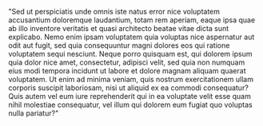 "Sed ut perspiciatis unde omnis iste natus error nice voluptatem accusantium doloremque laudantium, 
totam rem aperiam, eaque ipsa quae ab illo inventore veritatis et quasi architecto beatae vitae dicta sunt explicabo.
Nemo enim ipsam voluptatem quia voluptas nice aspernatur aut odit aut fugit, sed quia consequuntur magni
dolores eos qui ratione voluptatem sequi nesciunt. Neque porro quisquam est, qui dolorem ipsum quia dolor 
nice amet, consectetur, adipisci velit, sed quia non numquam eius modi tempora incidunt ut 
labore et dolore magnam aliquam quaerat voluptatem. Ut enim ad minima veniam, 
quis nostrum exercitationem ullam corporis suscipit laboriosam,
nisi ut aliquid ex ea commodi consequatur? 
Quis autem vel eum iure reprehenderit qui in ea voluptate velit esse quam nihil molestiae consequatur,
vel illum qui dolorem eum fugiat quo voluptas nulla pariatur?"